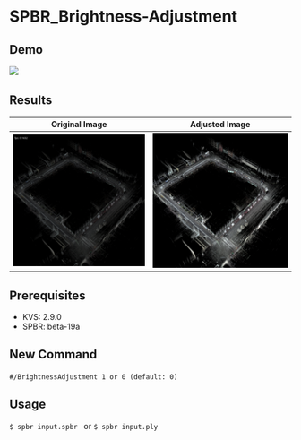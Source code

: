 # SPBR_Brightness-Adjustment

## Demo
<img src="figures/demo.gif">

## Results
|Original Image|Adjusted Image|
|:-:|:-:|
|<img src="figures/original.bmp">|<img src="figures/adjusted249.bmp">|

## Prerequisites
- KVS: 2.9.0
- SPBR: beta-19a

## New Command
`#/BrightnessAdjustment 1 or 0 (default: 0)`

## Usage
`$ spbr input.spbr `
or
`$ spbr input.ply`